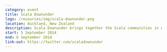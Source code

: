 ```yaml
---
category: event
title: Scala Downunder
logo: /resources/img/scala-downunder.png
location: Auckland, New Zealand
description: Scala Downunder brings together the Scala communities in Australia and New Zealand.
start: 5 September 2014
end: 6 September 2014
link-out: https://twitter.com/scaladownunder
---
```

